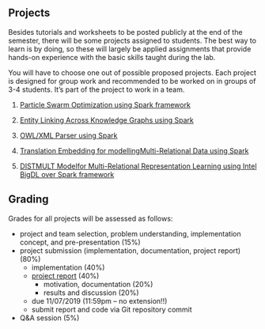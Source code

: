 ## Projects

Besides tutorials and worksheets to be posted publicly at the end of the semester, there will be some projects assigned to students. The best way to learn is by doing, so these will largely be applied assignments that provide hands-on experience with the basic skills taught during the lab.

You will have to choose one out of possible proposed projects. Each project is designed for group work and recommended to be worked on in groups of 3-4 students. It’s part of the project to work in a team.

1. [Particle Swarm Optimization using Spark framework](project1)

1. [Entity Linking Across Knowledge Graphs using Spark](project2)

1. [OWL/XML Parser using Spark](project3)

1. [Translation Embedding for modellingMulti-Relational Data using Spark](project5)

1. [ DISTMULT Modelfor Multi-Relational Representation Learning using Intel BigDL over Spark framework](project6)


## Grading
Grades for all projects will be assessed as follows:
- project and team selection, problem understanding, implementation concept, and pre-presentation (15%)
- project submission (implementation, documentation, project report) (80%)
  - implementation (40%)
  - [project report](https://docs.google.com/document/d/1HE5otXE3eHt-qc-bn3iEnOuH7OlJuhxnSLWJmNluneo/edit?usp=sharing) (40%)
    - motivation, documentation (20%)
    - results and discussion (20%)
  - due 11/07/2019 (11:59pm – no extension!!)
  - submit report and code via Git repository commit
- Q&A session (5%)